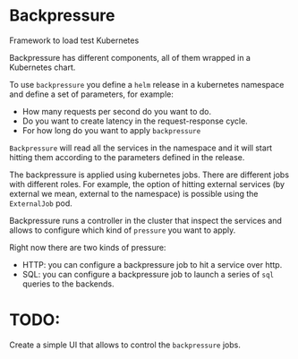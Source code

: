 # Backpressure
Framework to load test Kubernetes

Backpressure has different components, all of them wrapped in a Kubernetes chart.

To use `backpressure` you define a `helm` release in a kubernetes namespace and define a set of parameters, for example:

* How many requests per second do you want to do.
* Do you want to create latency in the request-response cycle.
* For how long do you want to apply `backpressure` 

`Backpressure` will read all the services in the namespace and it will start hitting them according to the parameters defined in the release.

The backpressure is applied using kubernetes jobs. There are different jobs with different roles. For example, the option of hitting external services (by external we mean, external to the namespace) is possible using the `ExternalJob` pod.

Backpressure runs a controller in the cluster that inspect the services and allows to configure which kind of `pressure` you want to apply.

Right now there are two kinds of pressure:

* HTTP: you can configure a backpressure job to hit a service over http.
* SQL: you can configure a backpressure job to launch a series of `sql` queries to the backends.

# TODO:
Create a simple UI that allows to control the `backpressure` jobs.

